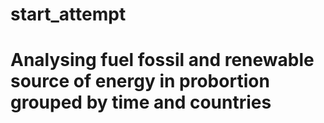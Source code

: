 # start_attempt
# Analysing fuel fossil and renewable source of energy in probortion grouped by time and countries
